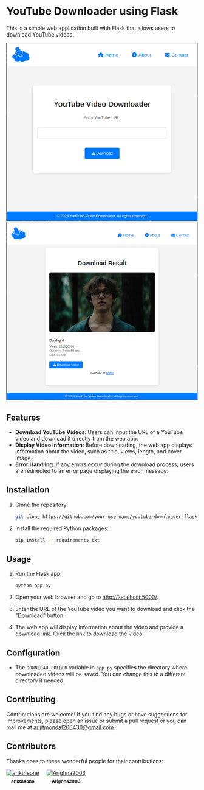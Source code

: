 # YouTube Downloader using Flask

This is a simple web application built with Flask that allows users to download YouTube videos.

![YouTube Downloader](images/img1.png)
![YouTube Downloader](images/img2.png)

## Features

- **Download YouTube Videos**: Users can input the URL of a YouTube video and download it directly from the web app.
- **Display Video Information**: Before downloading, the web app displays information about the video, such as title, views, length, and cover image.
- **Error Handling**: If any errors occur during the download process, users are redirected to an error page displaying the error message.

## Installation

1. Clone the repository:

    ```bash
    git clone https://github.com/your-username/youtube-downloader-flask.git
    ```

2. Install the required Python packages:

    ```bash
    pip install -r requirements.txt
    ```

## Usage

1. Run the Flask app:

    ```bash
    python app.py
    ```

2. Open your web browser and go to [http://localhost:5000/](http://localhost:5000/).

3. Enter the URL of the YouTube video you want to download and click the "Download" button.

4. The web app will display information about the video and provide a download link. Click the link to download the video.

## Configuration

- The `DOWNLOAD_FOLDER` variable in `app.py` specifies the directory where downloaded videos will be saved. You can change this to a different directory if needed.

## Contributing

Contributions are welcome! If you find any bugs or have suggestions for improvements, please open an issue or submit a pull request or you can mail me at [arijitmondal200430@gmail.com](mailto:arijitmondal200430@gmail.com).

## Contributors

Thanks goes to these wonderful people for their contributions:

<div style="display: flex; flex-direction: row; align-items: center;">

<div style="margin-right: 20px; text-align: center;">
  <a href="https://github.com/ariktheone">
    <img src="https://avatars.githubusercontent.com/u/ariktheone?v=4" width="100" height="100" alt="ariktheone"/>
    <br>
    <sub><b>ariktheone</b></sub>
  </a>
</div>

<div style="margin-right: 20px; text-align: center;">
  <a href="https://github.com/Arighna2003">
    <img src="https://avatars.githubusercontent.com/u/Arighna2003?v=4" width="100" height="100" alt="Arighna2003"/>
    <br>
    <sub><b>Arighna2003</b></sub>
  </a>
</div>

</div>

